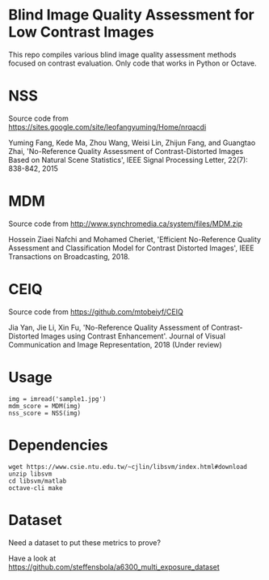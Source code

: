 # Blind Image Quality Assessment for Low Contrast Images
This repo compiles various blind image quality assessment methods focused on contrast evaluation. Only code that works in Python or Octave.

# NSS 

Source code from https://sites.google.com/site/leofangyuming/Home/nrqacdi

Yuming Fang, Kede Ma, Zhou Wang, Weisi Lin, Zhijun Fang, and Guangtao Zhai, 'No-Reference Quality Assessment of Contrast-Distorted Images Based on Natural Scene Statistics', IEEE Signal Processing Letter, 22(7): 838-842, 2015

# MDM

Source code from http://www.synchromedia.ca/system/files/MDM.zip

Hossein Ziaei Nafchi and Mohamed Cheriet, 'Efficient No-Reference Quality Assessment and Classification Model for Contrast Distorted Images', IEEE Transactions on Broadcasting, 2018.

# CEIQ

Source code from https://github.com/mtobeiyf/CEIQ

Jia Yan, Jie Li, Xin Fu, 'No-Reference Quality Assessment of Contrast-Distorted Images using Contrast Enhancement'. Journal of Visual Communication and Image Representation, 2018 (Under review)

# Usage

```
img = imread('sample1.jpg')
mdm_score = MDM(img)
nss_score = NSS(img)
```

# Dependencies

```
wget https://www.csie.ntu.edu.tw/~cjlin/libsvm/index.html#download
unzip libsvm
cd libsvm/matlab
octave-cli make
```

# Dataset

Need a dataset to put these metrics to prove?

Have a look at https://github.com/steffensbola/a6300_multi_exposure_dataset
